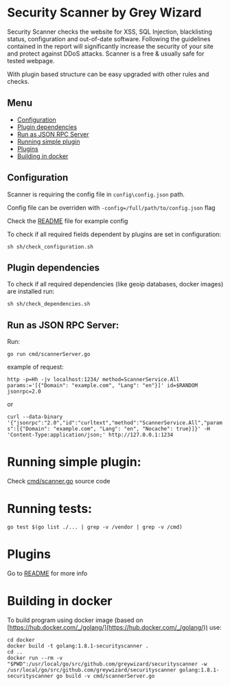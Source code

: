 # Security Scanner by Grey Wizard

Security Scanner checks the website for XSS, SQL Injection, blacklisting status, configuration and out-of-date software. 
Following the guidelines contained in the report will significantly increase the security of your site and protect against DDoS attacks. 
Scanner is a free & usually safe for tested webpage. 


With plugin based structure can be easy upgraded with other rules and checks.  

## Menu

- [Configuration](#configuration)
- [Plugin dependencies](#plugin-dependencies)
- [Run as JSON RPC Server](#run-as-json-rpc-server)
- [Running simple plugin](#running-simple-plugin)
- [Plugins](#plugins)
- [Building in docker](#building-in-docker)


## Configuration

Scanner is requiring the config file in `config\config.json` path.

Config file can be overriden with `-config=/full/path/to/config.json` flag

Check the [README](config/) file for example config


To check if all required fields dependent by plugins are set in configuration:

`sh sh/check_configuration.sh`

## Plugin dependencies

To check if all required dependencies (like geoip databases, docker images) are installed run:

`sh sh/check_dependencies.sh`

## Run as JSON RPC Server:

Run:

`go run cmd/scannerServer.go`

example of request:

`http -p=Hh -jv localhost:1234/ method=ScannerService.All params:='[{"Domain": "example.com", "Lang": "en"}]' id=$RANDOM jsonrpc=2.0`

or

`curl --data-binary '{"jsonrpc":"2.0","id":"curltext","method":"ScannerService.All","params":[{"Domain": "example.com", "Lang": "en", "Nocache": true}]}' -H 'Content-Type:application/json;' http://127.0.0.1:1234`

# Running simple plugin:

Check [cmd/scanner.go](cmd/scanner.go) source code


# Running tests:

`go test $(go list ./... | grep -v /vendor | grep -v /cmd)`

# Plugins
 
Go to [README](securityscanner/plugins/) for more info

# Building in docker

To build program using docker image (based on [https://hub.docker.com/_/golang/](https://hub.docker.com/_/golang/)) use:
```
cd docker
docker build -t golang:1.8.1-securityscanner .
cd ..
docker run --rm -v "$PWD":/usr/local/go/src/github.com/greywizard/securityscanner -w /usr/local/go/src/github.com/greywizard/securityscanner golang:1.8.1-securityscanner go build -v cmd/scannerServer.go
```


 